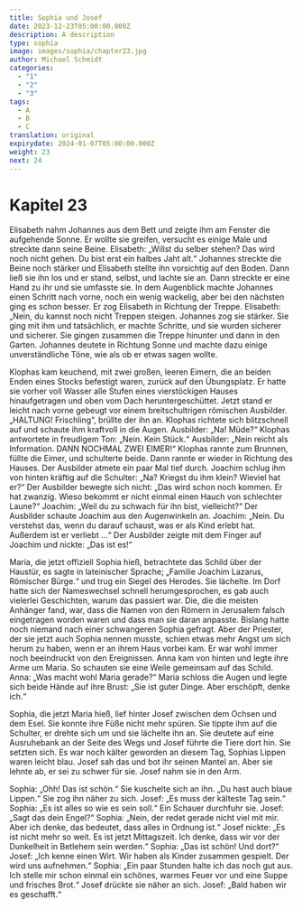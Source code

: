```yaml
---
title: Sophia und Josef
date: 2023-12-23T05:00:00.000Z
description: A description
type: sophia
image: images/sophia/chapter23.jpg
author: Michael Schmidt
categories:
  - "1"
  - "2"
  - "3"
tags:
  - A
  - B
  - C
translation: original
expirydate: 2024-01-07T05:00:00.000Z
weight: 23
next: 24
---
```


# Kapitel 23

Elisabeth nahm Johannes aus dem Bett und zeigte ihm am Fenster die aufgehende Sonne.
Er wollte sie greifen, versucht es einige Male und streckte dann seine Beine.
Elisabeth: „Willst du selber stehen? Das wird noch nicht gehen.
Du bist erst ein halbes Jaht alt.“
Johannes streckte die Beine noch stärker und Elisabeth stellte ihn vorsichtig auf den Boden.
Dann ließ sie ihn los und er stand, selbst, und lachte sie an.
Dann streckte er eine Hand zu ihr und sie umfasste sie.
In dem Augenblick machte Johannes einen Schritt nach vorne, noch ein wenig wackelig, aber bei den nächsten ging es schon besser.
Er zog Elisabeth in Richtung der Treppe.
Elisabeth: „Nein, du kannst noch nicht Treppen steigen.
Johannes zog sie stärker.
Sie ging mit ihm und tatsächlich, er machte Schritte, und sie wurden sicherer und sicherer.
Sie gingen zusammen die Treppe hinunter und dann in den Garten.
Johannes deutete in Richtung Sonne und machte dazu einige unverständliche Töne, wie als ob er etwas sagen wollte.

Klophas kam keuchend, mit zwei großen, leeren Eimern, die an beiden Enden eines Stocks befestigt waren, zurück auf den Übungsplatz.
Er hatte sie vorher voll Wasser alle Stufen eines vierstöckigen Hauses hinaufgetragen und oben vom Dach heruntergeschüttet.
Jetzt stand er leicht nach vorne gebeugt vor einem breitschultrigen römischen Ausbilder.
„HALTUNG! Frischling“, brüllte der ihn an.
Klophas richtete sich blitzschnell auf und schaute ihm kraftvoll in die Augen.
Ausbilder: „Na! Müde?“
Klophas antwortete in freudigem Ton: „Nein.
Kein Stück.“
Ausbilder: „Nein reicht als Information.
DANN NOCHMAL ZWEI EIMER!“
Klophas rannte zum Brunnen, füllte die Eimer, und schulterte beide.
Dann rannte er wieder in Richtung des Hauses.
Der Ausbilder atmete ein paar Mal tief durch.
Joachim schlug ihm von hinten kräftig auf die Schulter: „Na? Kriegst du ihm klein? Wieviel hat er?“
Der Ausbilder bewegte sich nicht: „Das wird schon noch kommen.
Er hat zwanzig.
Wieso bekommt er nicht einmal einen Hauch von schlechter Laune?“
Joachim: „Weil du zu schwach für ihn bist, vielleicht?“
Der Ausbilder schaute Joachim aus den Augenwinkeln an.
Joachim: „Nein.
Du verstehst das, wenn du darauf schaust, was er als Kind erlebt hat.
Außerdem ist er verliebt ...“
Der Ausbilder zeigte mit dem Finger auf Joachim und nickte: „Das ist es!“

Maria, die jetzt offiziell Sophia hieß, betrachtete das Schild über der Haustür, es sagte in lateinischer Sprache; „Familie Joachim Lazarus, Römischer Bürge.“
und trug ein Siegel des Herodes.
Sie lächelte.
Im Dorf hatte sich der Nameswechsel schnell herumgesprochen, es gab auch vielerlei Geschichten, warum das passiert war.
Die, die die meisten Anhänger fand, war, dass die Namen von den Römern in Jerusalem falsch eingetragen worden waren und dass man sie daran anpasste.
Bislang hatte noch niemand nach einer schwangeren Sophia gefragt.
Aber der Priester, der sie jetzt auch Sophia nennen musste, schien etwas mehr Angst um sich herum zu haben, wenn er an ihrem Haus vorbei kam.
Er war wohl immer noch beeindruckt von den Ereignissen.
Anna kam von hinten und legte ihre Arme um Maria.
So schauten sie eine Weile gemeinsam auf das Schild.
Anna: „Was macht wohl Maria gerade?“
Maria schloss die Augen und legte sich beide Hände auf ihre Brust: „Sie ist guter Dinge.
Aber erschöpft, denke ich.“

Sophia, die jetzt Maria hieß, lief hinter Josef zwischen dem Ochsen und dem Esel.
Sie konnte ihre Füße nicht mehr spüren.
Sie tippte ihm auf die Schulter, er drehte sich um und sie lächelte ihn an.
Sie deutete auf eine Ausruhebank an der Seite des Wegs und Josef führte die Tiere dort hin.
Sie setzten sich.
Es war noch kälter geworden an diesem Tag, Sophias Lippen waren leicht blau.
Josef sah das und bot ihr seinen Mantel an.
Aber sie lehnte ab, er sei zu schwer für sie.
Josef nahm sie in den Arm.

Sophia: „Ohh! Das ist schön.“
Sie kuschelte sich an ihn.
„Du hast auch blaue Lippen.“
Sie zog ihn näher zu sich.
Josef: „Es muss der kälteste Tag sein.“
Sophia: „Es ist alles so wie es sein soll.“
Ein Schauer durchfuhr sie.
Josef: „Sagt das dein Engel?“
Sophia: „Nein, der redet gerade nicht viel mit mir.
Aber ich denke, das bedeutet, dass alles in Ordnung ist.“
Josef nickte: „Es ist nicht mehr so weit.
Es ist jetzt Mittagszeit.
Ich denke, dass wir vor der Dunkelheit in Betlehem sein werden.“
Sophia: „Das ist schön! Und dort?“
Josef: „Ich kenne einen Wirt.
Wir haben als Kinder zusammen gespielt.
Der wird uns aufnehmen.“
Sophia: „Ein paar Stunden halte ich das noch gut aus.
Ich stelle mir schon einmal ein schönes, warmes Feuer vor und eine Suppe und frisches Brot.“
Josef drückte sie näher an sich.
Josef: „Bald haben wir es geschafft.“
